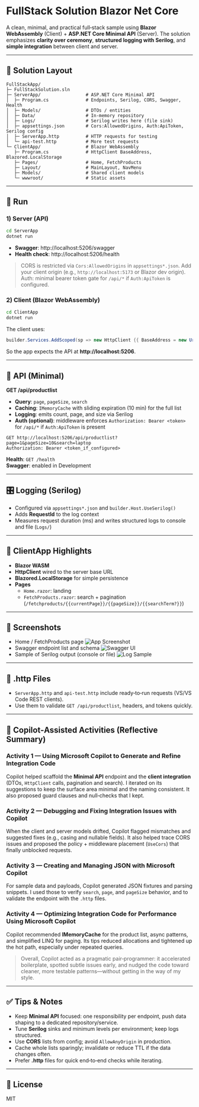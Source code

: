 # FullStack Solution Blazor Net Core


A clean, minimal, and practical full‑stack sample using **Blazor WebAssembly** (Client) + **ASP.NET Core Minimal API** (Server).
The solution emphasizes **clarity over ceremony**, **structured logging with Serilog**, and **simple integration** between client and server.

---

## 🧱 Solution Layout

```
FullStackApp/
├─ FullStackSolution.sln
├─ ServerApp/                 # ASP.NET Core Minimal API
│  ├─ Program.cs              # Endpoints, Serilog, CORS, Swagger, Health
│  ├─ Models/                 # DTOs / entities
│  ├─ Data/                   # In-memory repository
│  ├─ Logs/                   # Serilog writes here (file sink)
│  ├─ appsettings.json        # Cors:AllowedOrigins, Auth:ApiToken, Serilog config
│  ├─ ServerApp.http          # HTTP requests for testing
│  └─ api-test.http           # More test requests
└─ ClientApp/                 # Blazor WebAssembly
   ├─ Program.cs              # HttpClient BaseAddress, Blazored.LocalStorage
   ├─ Pages/                  # Home, FetchProducts
   ├─ Layout/                 # MainLayout, NavMenu
   ├─ Models/                 # Shared client models
   └─ wwwroot/                # Static assets
```

---

## 🏃 Run

### 1) Server (API)
```bash
cd ServerApp
dotnet run
```
- **Swagger**: http://localhost:5206/swagger
- **Health check**: http://localhost:5206/health

> CORS is restricted via `Cors:AllowedOrigins` in `appsettings*.json`. Add your client origin (e.g., `http://localhost:5173` or Blazor dev origin).  
> Auth: minimal bearer token gate for `/api/*` if `Auth:ApiToken` is configured.

### 2) Client (Blazor WebAssembly)
```bash
cd ClientApp
dotnet run
```
The client uses:
```csharp
builder.Services.AddScoped(sp => new HttpClient {{ BaseAddress = new Uri("http://localhost:5206") }});
```
So the app expects the API at **http://localhost:5206**.

---

## 🔌 API (Minimal)

**GET /api/productlist**
- **Query**: `page`, `pageSize`, `search`
- **Caching**: `IMemoryCache` with sliding expiration (10 min) for the full list
- **Logging**: emits count, page, and size via Serilog
- **Auth (optional)**: middleware enforces `Authorization: Bearer <token>` for `/api/*` if `Auth:ApiToken` is present

```http
GET http://localhost:5206/api/productlist?page=1&pageSize=10&search=laptop
Authorization: Bearer <token_if_configured>
```

**Health**: `GET /health`  
**Swagger**: enabled in Development

---

## 🎛 Logging (Serilog)

- Configured via `appsettings*.json` and `builder.Host.UseSerilog()`
- Adds **RequestId** to the log context
- Measures request duration (ms) and writes structured logs to console and file (`Logs/`)

---

## 🧩 ClientApp Highlights

- **Blazor WASM**
- **HttpClient** wired to the server base URL
- **Blazored.LocalStorage** for simple persistence
- **Pages**
  - `Home.razor`: landing
  - `FetchProducts.razor`: search + pagination (`/fetchproducts/{{currentPage}}/{{pageSize}}/{{searchTerm?}}`)

---

## 📸 Screenshots 


- Home / FetchProducts page ![App Screenshot](https://github.com/ksunami/FullStackSolutionBlazorCore/blob/main/docs/client.png)
- Swagger endpoint list and schema ![Swagger UI](https://github.com/ksunami/FullStackSolutionBlazorCore/blob/main/docs/swagger.png)
- Sample of Serilog output (console or file) ![Log Sample](https://github.com/ksunami/FullStackSolutionBlazorCore/blob/main/docs/logsample.png)

---

## 🧪 .http Files

- `ServerApp.http` and `api-test.http` include ready‑to‑run requests (VS/VS Code REST clients).
- Use them to validate `GET /api/productlist`, headers, and tokens quickly.

---

## 🧠 Copilot‑Assisted Activities (Reflective Summary)

### Activity 1 — Using Microsoft Copilot to Generate and Refine Integration Code
Copilot helped scaffold the **Minimal API** endpoint and the **client integration** (DTOs, `HttpClient` calls, pagination and search). I iterated on its suggestions to keep the surface area minimal and the naming consistent. It also proposed guard clauses and null‑checks that I kept.

### Activity 2 — Debugging and Fixing Integration Issues with Copilot
When the client and server models drifted, Copilot flagged mismatches and suggested fixes (e.g., casing and nullable fields). It also helped trace CORS issues and proposed the policy + middleware placement (`UseCors`) that finally unblocked requests.

### Activity 3 — Creating and Managing JSON with Microsoft Copilot
For sample data and payloads, Copilot generated JSON fixtures and parsing snippets. I used those to verify `search`, `page`, and `pageSize` behavior, and to validate the endpoint with the `.http` files.

### Activity 4 — Optimizing Integration Code for Performance Using Microsoft Copilot
Copilot recommended **IMemoryCache** for the product list, async patterns, and simplified LINQ for paging. Its tips reduced allocations and tightened up the hot path, especially under repeated queries.

> Overall, Copilot acted as a pragmatic pair‑programmer: it accelerated boilerplate, spotted subtle issues early, and nudged the code toward cleaner, more testable patterns—without getting in the way of my style.

---

## ✅ Tips & Notes

- Keep **Minimal API** focused: one responsibility per endpoint, push data shaping to a dedicated repository/service.
- Tune **Serilog** sinks and minimum levels per environment; keep logs structured.
- Use **CORS** lists from config; avoid `AllowAnyOrigin` in production.
- Cache whole lists sparingly; invalidate or reduce TTL if the data changes often.
- Prefer **.http** files for quick end‑to‑end checks while iterating.

---

## 📜 License
MIT
